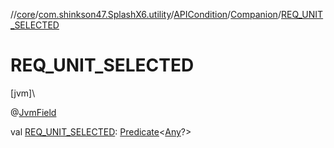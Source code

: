 //[core](../../../../index.md)/[com.shinkson47.SplashX6.utility](../../index.md)/[APICondition](../index.md)/[Companion](index.md)/[REQ_UNIT_SELECTED](-r-e-q_-u-n-i-t_-s-e-l-e-c-t-e-d.md)

# REQ_UNIT_SELECTED

[jvm]\

@[JvmField](https://kotlinlang.org/api/latest/jvm/stdlib/kotlin.jvm/-jvm-field/index.html)

val [REQ_UNIT_SELECTED](-r-e-q_-u-n-i-t_-s-e-l-e-c-t-e-d.md): [Predicate](https://docs.oracle.com/javase/8/docs/api/java/util/function/Predicate.html)&lt;[Any](https://kotlinlang.org/api/latest/jvm/stdlib/kotlin/-any/index.html)?&gt;
